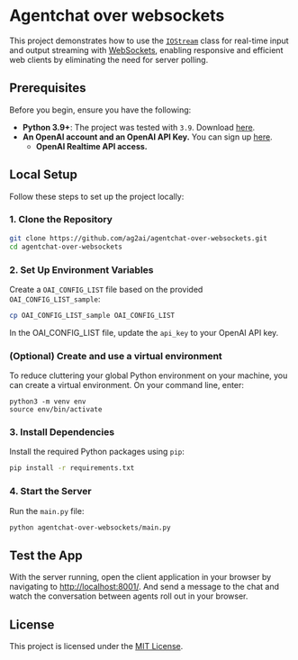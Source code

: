 
# Agentchat over websockets

This project demonstrates how to use the [`IOStream`](https://docs.ag2.ai/docs/reference/io/websockets) class for real-time input and output streaming with [WebSockets](https://websockets.readthedocs.io/en/stable/), enabling responsive and efficient web clients by eliminating the need for server polling.

## **Prerequisites**

Before you begin, ensure you have the following:
- **Python 3.9+**: The project was tested with `3.9`. Download [here](https://www.python.org/downloads/).
- **An OpenAI account and an OpenAI API Key.** You can sign up [here](https://platform.openai.com/).
  - **OpenAI Realtime API access.**

## **Local Setup**

Follow these steps to set up the project locally:

### **1. Clone the Repository**
```bash
git clone https://github.com/ag2ai/agentchat-over-websockets.git
cd agentchat-over-websockets
```

### **2. Set Up Environment Variables**
Create a `OAI_CONFIG_LIST` file based on the provided `OAI_CONFIG_LIST_sample`:
```bash
cp OAI_CONFIG_LIST_sample OAI_CONFIG_LIST
```
In the OAI_CONFIG_LIST file, update the `api_key` to your OpenAI API key.

### (Optional) Create and use a virtual environment

To reduce cluttering your global Python environment on your machine, you can create a virtual environment. On your command line, enter:

```
python3 -m venv env
source env/bin/activate
```

### **3. Install Dependencies**
Install the required Python packages using `pip`:
```bash
pip install -r requirements.txt
```

### **4. Start the Server**
Run the `main.py` file:
```bash
python agentchat-over-websockets/main.py
```

## **Test the App**
With the server running, open the client application in your browser by navigating to [http://localhost:8001/](http://localhost:8001/). And send a message to the chat and watch the conversation between agents roll out in your browser.

## **License**
This project is licensed under the [MIT License](LICENSE).
